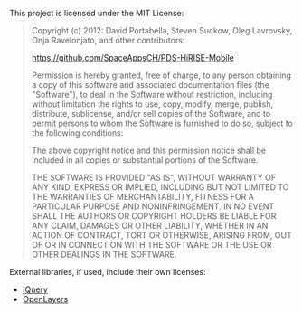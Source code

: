 This project is licensed under the MIT License:

> Copyright (c) 2012: David Portabella, Steven Suckow, Oleg Lavrovsky,
> Onja Ravelonjato, and other contributors:
> 
> https://github.com/SpaceAppsCH/PDS-HiRISE-Mobile
> 
> Permission is hereby granted, free of charge, to any person obtaining
> a copy of this software and associated documentation files (the
> "Software"), to deal in the Software without restriction, including
> without limitation the rights to use, copy, modify, merge, publish,
> distribute, sublicense, and/or sell copies of the Software, and to
> permit persons to whom the Software is furnished to do so, subject to
> the following conditions:
> 
> The above copyright notice and this permission notice shall be
> included in all copies or substantial portions of the Software.
> 
> THE SOFTWARE IS PROVIDED "AS IS", WITHOUT WARRANTY OF ANY KIND,
> EXPRESS OR IMPLIED, INCLUDING BUT NOT LIMITED TO THE WARRANTIES OF
> MERCHANTABILITY, FITNESS FOR A PARTICULAR PURPOSE AND
> NONINFRINGEMENT. IN NO EVENT SHALL THE AUTHORS OR COPYRIGHT HOLDERS BE
> LIABLE FOR ANY CLAIM, DAMAGES OR OTHER LIABILITY, WHETHER IN AN ACTION
> OF CONTRACT, TORT OR OTHERWISE, ARISING FROM, OUT OF OR IN CONNECTION
> WITH THE SOFTWARE OR THE USE OR OTHER DEALINGS IN THE SOFTWARE.

External libraries, if used, include their own licenses:

- [jQuery](http://jquery.org/license/)
- [OpenLayers](https://raw.github.com/openlayers/openlayers/master/license.txt)
